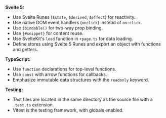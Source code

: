 **Svelte 5:**
- Use Svelte Runes (`$state`, `$derived`, `$effect`) for reactivity.
- Use native DOM event handlers (`onclick`) instead of `on:click`.
- Use `$bindable()` for two-way prop binding.
- Use `{#snippet}` for content reuse.
- Use SvelteKit's `load` function in `+page.ts` for data loading.
- Define stores using Svelte 5 Runes and export an object with functions and getters.

**TypeScript:**
- Use `function` declarations for top-level functions.
- Use `const` with arrow functions for callbacks.
- Emphasize immutable data structures with the `readonly` keyword.

**Testing:**
- Test files are located in the same directory as the source file with a `.test.ts` extension.
- Vitest is the testing framework, with globals enabled.